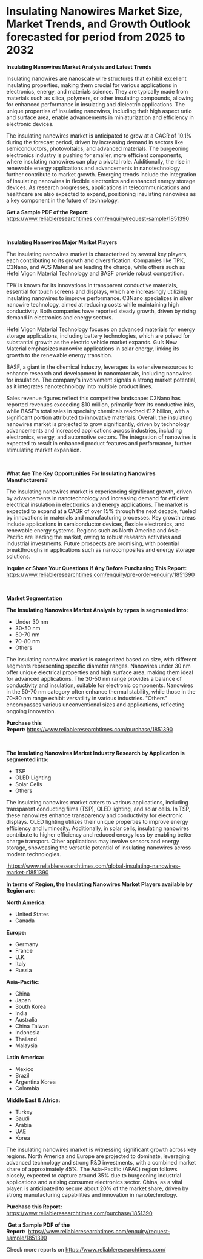 <p><h1>Insulating Nanowires Market Size, Market Trends, and Growth Outlook forecasted for period from 2025 to 2032</h1></p><p><strong>Insulating Nanowires Market Analysis and Latest Trends</strong></p>
<p><p>Insulating nanowires are nanoscale wire structures that exhibit excellent insulating properties, making them crucial for various applications in electronics, energy, and materials science. They are typically made from materials such as silica, polymers, or other insulating compounds, allowing for enhanced performance in insulating and dielectric applications. The unique properties of insulating nanowires, including their high aspect ratio and surface area, enable advancements in miniaturization and efficiency in electronic devices.</p><p>The insulating nanowires market is anticipated to grow at a CAGR of 10.1% during the forecast period, driven by increasing demand in sectors like semiconductors, photovoltaics, and advanced materials. The burgeoning electronics industry is pushing for smaller, more efficient components, where insulating nanowires can play a pivotal role. Additionally, the rise in renewable energy applications and advancements in nanotechnology further contribute to market growth. Emerging trends include the integration of insulating nanowires in flexible electronics and enhanced energy storage devices. As research progresses, applications in telecommunications and healthcare are also expected to expand, positioning insulating nanowires as a key component in the future of technology.</p></p>
<p><strong>Get a Sample PDF of the Report:&nbsp;</strong> <a href="https://www.reliableresearchtimes.com/enquiry/request-sample/1851390?utm_campaign=3532&utm_medium=2&utm_source=Github&utm_content=ia&utm_term=26032025&utm_id=insulating-nanowires">https://www.reliableresearchtimes.com/enquiry/request-sample/1851390</a></p>
<p>&nbsp;</p>
<p><strong>Insulating Nanowires Major Market Players</strong></p>
<p><p>The insulating nanowires market is characterized by several key players, each contributing to its growth and diversification. Companies like TPK, C3Nano, and ACS Material are leading the charge, while others such as Hefei Vigon Material Technology and BASF provide robust competition.</p><p>TPK is known for its innovations in transparent conductive materials, essential for touch screens and displays, which are increasingly utilizing insulating nanowires to improve performance. C3Nano specializes in silver nanowire technology, aimed at reducing costs while maintaining high conductivity. Both companies have reported steady growth, driven by rising demand in electronics and energy sectors.</p><p>Hefei Vigon Material Technology focuses on advanced materials for energy storage applications, including battery technologies, which are poised for substantial growth as the electric vehicle market expands. Gu’s New Material emphasizes nanowire applications in solar energy, linking its growth to the renewable energy transition.</p><p>BASF, a giant in the chemical industry, leverages its extensive resources to enhance research and development in nanomaterials, including nanowires for insulation. The company's involvement signals a strong market potential, as it integrates nanotechnology into multiple product lines.</p><p>Sales revenue figures reflect this competitive landscape: C3Nano has reported revenues exceeding $10 million, primarily from its conductive inks, while BASF's total sales in specialty chemicals reached €12 billion, with a significant portion attributed to innovative materials. Overall, the insulating nanowires market is projected to grow significantly, driven by technology advancements and increased applications across industries, including electronics, energy, and automotive sectors. The integration of nanowires is expected to result in enhanced product features and performance, further stimulating market expansion.</p></p>
<p>&nbsp;</p>
<p><strong>What Are The Key Opportunities For Insulating Nanowires Manufacturers?</strong></p>
<p><p>The insulating nanowires market is experiencing significant growth, driven by advancements in nanotechnology and increasing demand for efficient electrical insulation in electronics and energy applications. The market is expected to expand at a CAGR of over 15% through the next decade, fueled by innovations in materials and manufacturing processes. Key growth areas include applications in semiconductor devices, flexible electronics, and renewable energy systems. Regions such as North America and Asia-Pacific are leading the market, owing to robust research activities and industrial investments. Future prospects are promising, with potential breakthroughs in applications such as nanocomposites and energy storage solutions.</p></p>
<p><strong>Inquire or Share Your Questions If Any Before Purchasing This Report:</strong> <a href="https://www.reliableresearchtimes.com/enquiry/pre-order-enquiry/1851390?utm_campaign=3532&utm_medium=2&utm_source=Github&utm_content=ia&utm_term=26032025&utm_id=insulating-nanowires">https://www.reliableresearchtimes.com/enquiry/pre-order-enquiry/1851390</a></p>
<p>&nbsp;</p>
<p><strong>Market Segmentation</strong></p>
<p><strong>The Insulating Nanowires Market Analysis by types is segmented into:</strong></p>
<p><ul><li>Under 30 nm</li><li>30-50 nm</li><li>50-70 nm</li><li>70-80 nm</li><li>Others</li></ul></p>
<p><p>The insulating nanowires market is categorized based on size, with different segments representing specific diameter ranges. Nanowires under 30 nm offer unique electrical properties and high surface area, making them ideal for advanced applications. The 30-50 nm range provides a balance of conductivity and insulation, suitable for electronic components. Nanowires in the 50-70 nm category often enhance thermal stability, while those in the 70-80 nm range exhibit versatility in various industries. "Others" encompasses various unconventional sizes and applications, reflecting ongoing innovation.</p></p>
<p><strong>Purchase this Report:&nbsp;</strong><a href="https://www.reliableresearchtimes.com/purchase/1851390?utm_campaign=3532&utm_medium=2&utm_source=Github&utm_content=ia&utm_term=26032025&utm_id=insulating-nanowires">https://www.reliableresearchtimes.com/purchase/1851390</a></p>
<p>&nbsp;</p>
<p><strong>The Insulating Nanowires Market Industry Research by Application is segmented into:</strong></p>
<p><ul><li>TSP</li><li>OLED Lighting</li><li>Solar Cells</li><li>Others</li></ul></p>
<p><p>The insulating nanowires market caters to various applications, including transparent conducting films (TSP), OLED lighting, and solar cells. In TSP, these nanowires enhance transparency and conductivity for electronic displays. OLED lighting utilizes their unique properties to improve energy efficiency and luminosity. Additionally, in solar cells, insulating nanowires contribute to higher efficiency and reduced energy loss by enabling better charge transport. Other applications may involve sensors and energy storage, showcasing the versatile potential of insulating nanowires across modern technologies.</p></p>
<p><a href="https://www.reliableresearchtimes.com/global-insulating-nanowires-market-r1851390?utm_campaign=3532&utm_medium=2&utm_source=Github&utm_content=ia&utm_term=26032025&utm_id=insulating-nanowires">&nbsp;https://www.reliableresearchtimes.com/global-insulating-nanowires-market-r1851390</a></p>
<p><strong>In terms of Region, the Insulating Nanowires Market Players available by Region are:</strong></p>
<p>
    <p> <strong> North America: </strong>
        <ul>
            <li>United States</li>
            <li>Canada</li>
        </ul>
        </p> 
    <p> <strong> Europe: </strong>
        <ul>
            <li>Germany</li>
            <li>France</li>
            <li>U.K.</li>
            <li>Italy</li>
            <li>Russia</li>
        </ul>
        </p> 
    <p> <strong> Asia-Pacific: </strong>
        <ul>
            <li>China</li>
            <li>Japan</li>
            <li>South Korea</li>
            <li>India</li>
            <li>Australia</li>
            <li>China Taiwan</li>
            <li>Indonesia</li>
            <li>Thailand</li>
            <li>Malaysia</li>
        </ul>
        </p> 
    <p> <strong> Latin America: </strong>
        <ul>
            <li>Mexico</li>
            <li>Brazil</li>
            <li>Argentina Korea</li>
            <li>Colombia</li>
        </ul>
        </p> 
    <p> <strong> Middle East & Africa: </strong>
        <ul>
            <li>Turkey</li>
            <li>Saudi</li>
            <li>Arabia</li>
            <li>UAE</li>
            <li>Korea</li>
        </ul>
    </p>
    </p>
<p><p>The insulating nanowires market is witnessing significant growth across key regions. North America and Europe are projected to dominate, leveraging advanced technology and strong R&D investments, with a combined market share of approximately 45%. The Asia-Pacific (APAC) region follows closely, expected to capture around 35% due to burgeoning industrial applications and a rising consumer electronics sector. China, as a vital player, is anticipated to secure about 20% of the market share, driven by strong manufacturing capabilities and innovation in nanotechnology.</p></p>
<p><strong>Purchase this Report: </strong><a href="https://www.reliableresearchtimes.com/purchase/1851390?utm_campaign=3532&utm_medium=2&utm_source=Github&utm_content=ia&utm_term=26032025&utm_id=insulating-nanowires">https://www.reliableresearchtimes.com/purchase/1851390</a></p>
<p>&nbsp;<strong>Get a Sample PDF of the Report:&nbsp;&nbsp;</strong><a href="https://www.reliableresearchtimes.com/enquiry/request-sample/1851390?utm_campaign=3532&utm_medium=2&utm_source=Github&utm_content=ia&utm_term=26032025&utm_id=insulating-nanowires">https://www.reliableresearchtimes.com/enquiry/request-sample/1851390</a></p>
<p><strong></strong></p>
<p>Check more reports on <a href="https://www.reliableresearchtimes.com/?utm_campaign=3532&utm_medium=2&utm_source=Github&utm_content=ia&utm_term=26032025&utm_id=insulating-nanowires">https://www.reliableresearchtimes.com/</a></p>